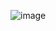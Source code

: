 ![image](https://user-images.githubusercontent.com/65599677/157674315-5616a1a7-b113-49fb-b9ab-ab8fd5b6d50f.png)
